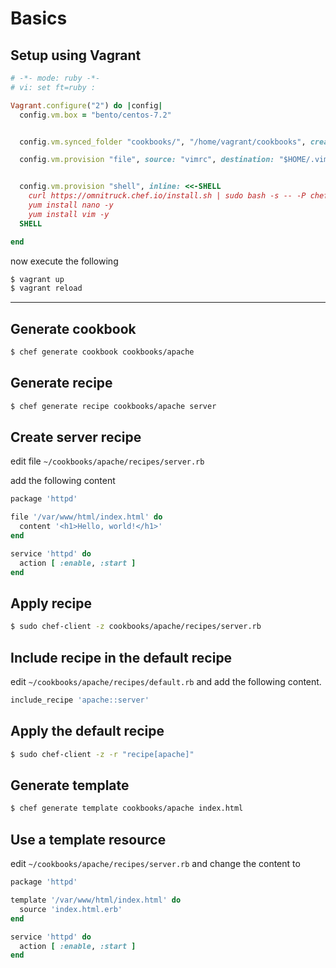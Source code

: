 # Basics

## Setup using Vagrant

```ruby
# -*- mode: ruby -*-
# vi: set ft=ruby :

Vagrant.configure("2") do |config|
  config.vm.box = "bento/centos-7.2"


  config.vm.synced_folder "cookbooks/", "/home/vagrant/cookbooks", create: true

  config.vm.provision "file", source: "vimrc", destination: "$HOME/.vimrc"


  config.vm.provision "shell", inline: <<-SHELL
    curl https://omnitruck.chef.io/install.sh | sudo bash -s -- -P chefdk -c stable -v 0.18.30
    yum install nano -y
    yum install vim -y
  SHELL

end
```

now execute the following

```bash
$ vagrant up
$ vagrant reload
```

---

## Generate cookbook

```bash
$ chef generate cookbook cookbooks/apache
```

## Generate recipe

```bash
$ chef generate recipe cookbooks/apache server
```

## Create server recipe

edit file `~/cookbooks/apache/recipes/server.rb`

add the following content

```ruby
package 'httpd'

file '/var/www/html/index.html' do 
  content '<h1>Hello, world!</h1>'
end

service 'httpd' do
  action [ :enable, :start ]
end
```

## Apply recipe

```bash
$ sudo chef-client -z cookbooks/apache/recipes/server.rb
```

## Include recipe in the default recipe

edit `~/cookbooks/apache/recipes/default.rb` and add the following content.

```ruby
include_recipe 'apache::server'
```

## Apply the default recipe

```bash
$ sudo chef-client -z -r "recipe[apache]"
```

## Generate template

```bash
$ chef generate template cookbooks/apache index.html
```

## Use a template resource

edit `~/cookbooks/apache/recipes/server.rb` and change the content to

```ruby
package 'httpd'

template '/var/www/html/index.html' do
  source 'index.html.erb'
end

service 'httpd' do
  action [ :enable, :start ]
end
```
